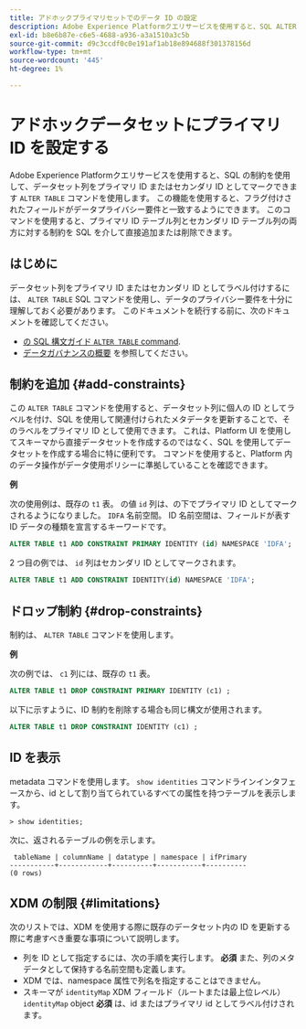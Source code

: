 ```yaml
---
title: アドホックプライマリセットでのデータ ID の設定
description: Adobe Experience Platformクエリサービスを使用すると、SQL ALTER TABLE コマンドを使用して、アドホックスキーマデータセットフィールドの ID またはプライマリ ID を直接設定できます。 このドキュメントでは、ALTER TABLE コマンドを使用して、プライマリ ID またはセカンダリ ID を設定する方法を説明します。
exl-id: b8e6b87e-c6e5-4688-a936-a3a1510a3c5b
source-git-commit: d9c3ccdf0c0e191af1ab18e894688f301378156d
workflow-type: tm+mt
source-wordcount: '445'
ht-degree: 1%

---
```


# アドホックデータセットにプライマリ ID を設定する

Adobe Experience Platformクエリサービスを使用すると、SQL の制約を使用して、データセット列をプライマリ ID またはセカンダリ ID としてマークできます `ALTER TABLE` コマンドを使用します。 この機能を使用すると、フラグ付けされたフィールドがデータプライバシー要件と一致するようにできます。 このコマンドを使用すると、プライマリ ID テーブル列とセカンダリ ID テーブル列の両方に対する制約を SQL を介して直接追加または削除できます。

## はじめに

データセット列をプライマリ ID またはセカンダリ ID としてラベル付けするには、 `ALTER TABLE` SQL コマンドを使用し、データのプライバシー要件を十分に理解しておく必要があります。 このドキュメントを続行する前に、次のドキュメントを確認してください。

* [の SQL 構文ガイド `ALTER TABLE` command](../sql/syntax.md).
* [データガバナンスの概要](../../data-governance/home.md) を参照してください。

## 制約を追加 {#add-constraints}

この `ALTER TABLE` コマンドを使用すると、データセット列に個人の ID としてラベルを付け、SQL を使用して関連付けられたメタデータを更新することで、そのラベルをプライマリ ID として使用できます。 これは、Platform UI を使用してスキーマから直接データセットを作成するのではなく、SQL を使用してデータセットを作成する場合に特に便利です。 コマンドを使用すると、Platform 内のデータ操作がデータ使用ポリシーに準拠していることを確認できます。

**例**

次の使用例は、既存の `t1` 表。 の値 `id` 列は、の下でプライマリ ID としてマークされるようになりました。 `IDFA` 名前空間。 ID 名前空間は、フィールドが表す ID データの種類を宣言するキーワードです。

```sql
ALTER TABLE t1 ADD CONSTRAINT PRIMARY IDENTITY (id) NAMESPACE 'IDFA';
```

2 つ目の例では、 `id` 列はセカンダリ ID としてマークされます。

```sql
ALTER TABLE t1 ADD CONSTRAINT IDENTITY(id) NAMESPACE 'IDFA';
```

## ドロップ制約 {#drop-constraints}

制約は、 `ALTER TABLE` コマンドを使用します。

**例**

次の例では、 `c1` 列には、既存の `t1` 表。

```sql
ALTER TABLE t1 DROP CONSTRAINT PRIMARY IDENTITY (c1) ;
```

以下に示すように、ID 制約を削除する場合も同じ構文が使用されます。

```sql
ALTER TABLE t1 DROP CONSTRAINT IDENTITY (c1) ;
```

## ID を表示

metadata コマンドを使用します。 `show identities` コマンドラインインタフェースから、id として割り当てられているすべての属性を持つテーブルを表示します。

```shell
> show identities;
```

次に、返されるテーブルの例を示します。

```console
 tableName | columnName | datatype | namespace | ifPrimary
-----------+------------+----------+-----------+----------
(0 rows)
```

## XDM の制限 {#limitations}

次のリストでは、XDM を使用する際に既存のデータセット内の ID を更新する際に考慮すべき重要な事項について説明します。

* 列を ID として指定するには、次の手順を実行します。 **必須** また、列のメタデータとして保持する名前空間も定義します。
* XDM では、namespace 属性で列名を指定することはできません。
* スキーマが `identityMap` XDM フィールド（ルートまたは最上位レベル） `identityMap` object **必須** は、id またはプライマリ id としてラベル付けされます。
